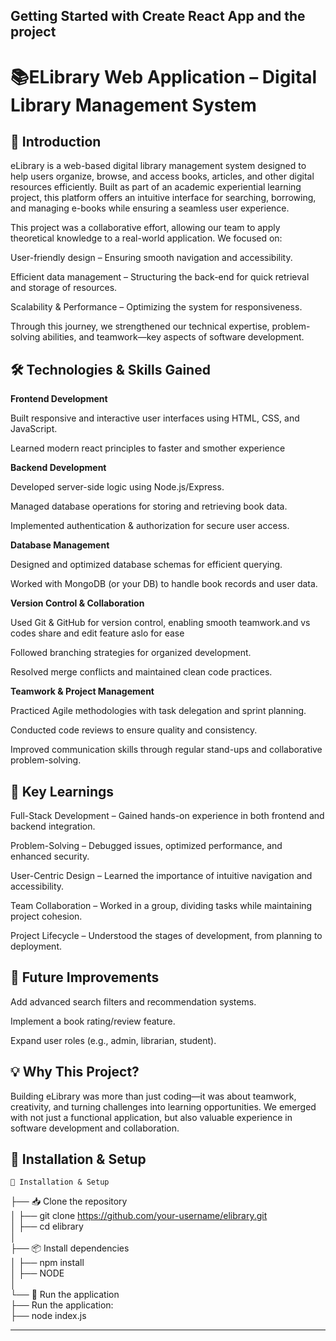## Getting Started with Create React App and the project

# **📚ELibrary Web Application – Digital Library Management System**

## 🌟 Introduction

eLibrary is a web-based digital library management system designed to help users organize, browse, and access books, articles, and other digital resources efficiently. Built as part of an academic experiential learning project, this platform offers an intuitive interface for searching, borrowing, and managing e-books while ensuring a seamless user experience.

This project was a collaborative effort, allowing our team to apply theoretical knowledge to a real-world application. We focused on:

User-friendly design – Ensuring smooth navigation and accessibility.

Efficient data management – Structuring the back-end for quick retrieval and storage of resources.

Scalability & Performance – Optimizing the system for responsiveness.

Through this journey, we strengthened our technical expertise, problem-solving abilities, and teamwork—key aspects of software development.

## 🛠️ Technologies & Skills Gained

**Frontend Development**

Built responsive and interactive user interfaces using HTML, CSS, and JavaScript.

Learned modern react principles to faster and smother experience

**Backend Development**

Developed server-side logic using Node.js/Express.

Managed database operations for storing and retrieving book data.

Implemented authentication & authorization for secure user access.

**Database Management**

Designed and optimized database schemas for efficient querying.

Worked with MongoDB (or your DB) to handle book records and user data.

**Version Control & Collaboration**

Used Git & GitHub for version control, enabling smooth teamwork.and vs codes share and edit feature aslo for ease

Followed branching strategies for organized development.

Resolved merge conflicts and maintained clean code practices.

**Teamwork & Project Management**

Practiced Agile methodologies with task delegation and sprint planning.

Conducted code reviews to ensure quality and consistency.

Improved communication skills through regular stand-ups and collaborative problem-solving.

## 🚀 Key Learnings

Full-Stack Development – Gained hands-on experience in both frontend and backend integration.

Problem-Solving – Debugged issues, optimized performance, and enhanced security.

User-Centric Design – Learned the importance of intuitive navigation and accessibility.

Team Collaboration – Worked in a group, dividing tasks while maintaining project cohesion.

Project Lifecycle – Understood the stages of development, from planning to deployment.

## 🔗 Future Improvements

Add advanced search filters and recommendation systems.

Implement a book rating/review feature.

Expand user roles (e.g., admin, librarian, student).

## 💡 Why This Project?

Building eLibrary was more than just coding—it was about teamwork, creativity, and turning challenges into learning opportunities. We emerged with not just a functional application, but also valuable experience in software development and collaboration.



🔧 Installation & Setup
---------------------------------------------------------------------------
    📂 Installation & Setup  
├── 📥 Clone the repository  
│   ├── git clone https://github.com/your-username/elibrary.git  
│   ├── cd elibrary  
│  
├── 📦 Install dependencies  
│   ├── npm install  
│   ├── NODE  
│  
└── 🚀 Run the application  
    ├── Run the application:  
    ├── node index.js  

---------------------------------------------------------------------------

